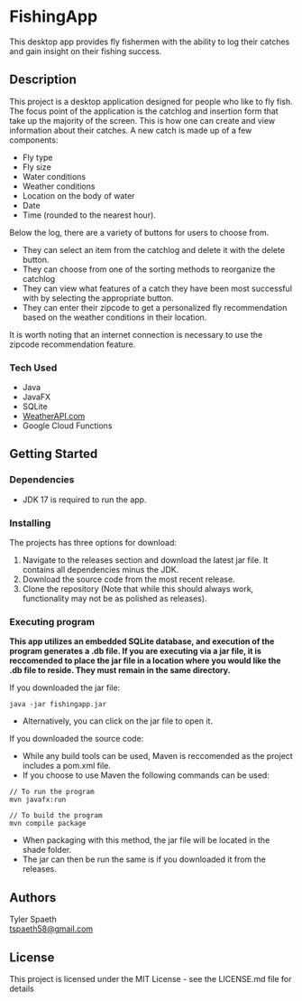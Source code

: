 # FishingApp

This desktop app provides fly fishermen with the ability to log their catches and gain insight on their fishing success.

## Description

This project is a desktop application designed for people who like to fly fish. The focus point of the application is the catchlog and insertion form that take up 
the majority of the screen. This is how one can create and view information about their catches. A new catch is made up of a few components:  
- Fly type     
- Fly size  
- Water conditions   
- Weather conditions   
- Location on the body of water   
- Date   
- Time (rounded to the nearest hour).
    
Below the log, there are a variety of buttons for users to choose from.
- They can select an item from the catchlog and delete it with the delete button.
- They can choose from one of the sorting methods to reorganize the catchlog
- They can view what features of a catch they have been most successful with by selecting the appropriate button.
- They can enter their zipcode to get a personalized fly recommendation based on the weather conditions in their location.
   
It is worth noting that an internet connection is necessary to use the zipcode recommendation feature.

### Tech Used
- Java
- JavaFX
- SQLite
- [WeatherAPI.com](WeatherAPI.com)
- Google Cloud Functions

## Getting Started

### Dependencies

- JDK 17 is required to run the app.

### Installing

The projects has three options for download:  
 1. Navigate to the releases section and download the latest jar file. It contains all dependencies minus the JDK.
 2. Download the source code from the most recent release.
 3. Clone the repository (Note that while this should always work, functionality may not be as polished as releases).

### Executing program

<b>This app utilizes an embedded SQLite database, and execution of the program generates a .db file. If you are executing via a jar file, it is reccomended to place 
the jar file in a location where you would like the .db file to reside. They must remain in the same directory.</b>

If you downloaded the jar file:
```
java -jar fishingapp.jar
```
- Alternatively, you can click on the jar file to open it.  
  
If you downloaded the source code:
- While any build tools can be used, Maven is reccomended as the project includes a pom.xml file.
- If you choose to use Maven the following commands can be used:
```
// To run the program
mvn javafx:run

// To build the program
mvn compile package
```
- When packaging with this method, the jar file will be located in the shade folder.
- The jar can then be run the same is if you downloaded it from the releases.

## Authors

Tyler Spaeth  
tspaeth58@gmail.com

## License

This project is licensed under the MIT License - see the LICENSE.md file for details
